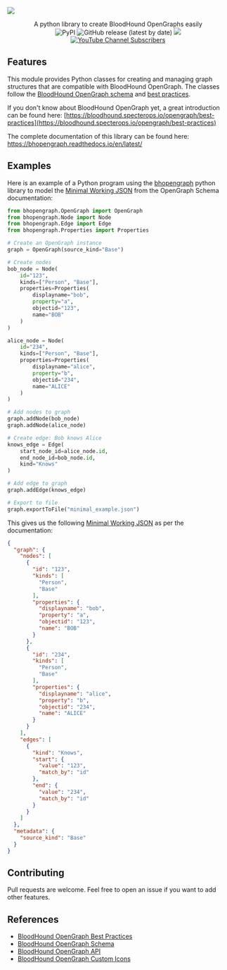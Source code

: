 ![](./.github/banner.png)

<p align="center">
  A python library to create BloodHound OpenGraphs easily
  <br>
  <img alt="PyPI" src="https://img.shields.io/pypi/v/bhopengraph">
  <img alt="GitHub release (latest by date)" src="https://img.shields.io/github/v/release/p0dalirius/bhopengraph">
  <a href="https://twitter.com/intent/follow?screen_name=podalirius_" title="Follow"><img src="https://img.shields.io/twitter/follow/podalirius_?label=Podalirius&style=social"></a>
  <a href="https://www.youtube.com/c/Podalirius_?sub_confirmation=1" title="Subscribe"><img alt="YouTube Channel Subscribers" src="https://img.shields.io/youtube/channel/subscribers/UCF_x5O7CSfr82AfNVTKOv_A?style=social"></a>
  <br>
</p>

## Features

This module provides Python classes for creating and managing graph structures that are compatible with BloodHound OpenGraph. The classes follow the [BloodHound OpenGraph schema](https://bloodhound.specterops.io/opengraph/schema) and [best practices](https://bloodhound.specterops.io/opengraph/best-practices).

If you don't know about BloodHound OpenGraph yet, a great introduction can be found here: [https://bloodhound.specterops.io/opengraph/best-practices](https://bloodhound.specterops.io/opengraph/best-practices)

The complete documentation of this library can be found here: https://bhopengraph.readthedocs.io/en/latest/ 

## Examples

Here is an example of a Python program using the [bhopengraph](https://github.com/p0dalirius/bhopengraph) python library to model the [Minimal Working JSON](https://bloodhound.specterops.io/opengraph/schema#minimal-working-json) from the OpenGraph Schema documentation:

```py
from bhopengraph.OpenGraph import OpenGraph
from bhopengraph.Node import Node
from bhopengraph.Edge import Edge
from bhopengraph.Properties import Properties

# Create an OpenGraph instance
graph = OpenGraph(source_kind="Base")

# Create nodes
bob_node = Node(
    id="123",
    kinds=["Person", "Base"],
    properties=Properties(
        displayname="bob",
        property="a",
        objectid="123",
        name="BOB"
    )
)

alice_node = Node(
    id="234",
    kinds=["Person", "Base"],
    properties=Properties(
        displayname="alice",
        property="b",
        objectid="234",
        name="ALICE"
    )
)

# Add nodes to graph
graph.addNode(bob_node)
graph.addNode(alice_node)

# Create edge: Bob knows Alice
knows_edge = Edge(
    start_node_id=alice_node.id,
    end_node_id=bob_node.id,
    kind="Knows"
)

# Add edge to graph
graph.addEdge(knows_edge)

# Export to file
graph.exportToFile("minimal_example.json")
```

This gives us the following [Minimal Working JSON](https://bloodhound.specterops.io/opengraph/schema#minimal-working-json) as per the documentation:

```json
{
  "graph": {
    "nodes": [
      {
        "id": "123",
        "kinds": [
          "Person",
          "Base"
        ],
        "properties": {
          "displayname": "bob",
          "property": "a",
          "objectid": "123",
          "name": "BOB"
        }
      },
      {
        "id": "234",
        "kinds": [
          "Person",
          "Base"
        ],
        "properties": {
          "displayname": "alice",
          "property": "b",
          "objectid": "234",
          "name": "ALICE"
        }
      }
    ],
    "edges": [
      {
        "kind": "Knows",
        "start": {
          "value": "123",
          "match_by": "id"
        },
        "end": {
          "value": "234",
          "match_by": "id"
        }
      }
    ]
  },
  "metadata": {
    "source_kind": "Base"
  }
}
```

## Contributing

Pull requests are welcome. Feel free to open an issue if you want to add other features.

## References

- [BloodHound OpenGraph Best Practices](https://bloodhound.specterops.io/opengraph/best-practices)
- [BloodHound OpenGraph Schema](https://bloodhound.specterops.io/opengraph/schema)
- [BloodHound OpenGraph API](https://bloodhound.specterops.io/opengraph/api)
- [BloodHound OpenGraph Custom Icons](https://bloodhound.specterops.io/opengraph/custom-icons)